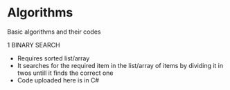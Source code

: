 # Algorithms
Basic algorithms and their codes

1 BINARY SEARCH
- Requires sorted list/array
- It searches for the required item in the list/array of items by dividing it in twos untill it finds the correct one
- Code uploaded here is in C#
